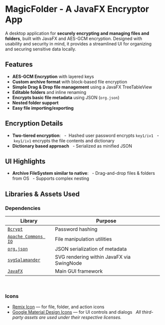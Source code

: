 # MagicFolder - A JavaFX Encryptor App
A desktop application for **securely encrypting and managing files and folders**, built with JavaFX and AES-GCM encryption. Designed with usability and security in mind, it provides a streamlined UI for organizing and securing sensitive data locally.
 
## Features
- **AES-GCM Encryption** with layered keys
- **Custom archive format** with block-based file encryption
- **Simple Drag & Drop file management** using a JavaFX TreeTableView
- **Editable folders** and inline renaming
- **Encrypts basic file metadata** using JSON (`org.json`)
- **Nested folder support**
- **Easy file importing/exporting**

## Encryption Details
- **Two-tiered encryption**:
  -  Hashed user password encrypts `key1/iv1`
  -  `key1/iv1` encrypts the file contents and dictionary
- **Dictionary based approach**
  - Serialized as minified JSON
 
## UI Highlights
- **Archive FileSystem similar to native**:
  - Drag-and-drop files & folders from OS
  - Supports complex nesting
 
## Libraries & Assets Used
### Dependencies
| Library | Purpose |
|--------|---------|
| [`Bcrypt`](https://github.com/djmdjm/jBCrypt/blob/master/src/org/mindrot/jbcrypt/BCrypt.java) | Password hashing |
| [`Apache Commons IO`](https://commons.apache.org/proper/commons-io/) | File manipulation utilities |
| [`org.json`](https://github.com/stleary/JSON-java) | JSON serialization of metadata |
| [`svgSalamander`](https://github.com/blackears/svgSalamander) | SVG rendering within JavaFX via SwingNode |
| [`JavaFX`](https://openjfx.io/) | Main GUI framework |
 
### Icons
- [Remix Icon](https://remixicon.com/) — for file, folder, and action icons  
- [Google Material Design Icons](https://fonts.google.com/icons) — for UI controls and dialogs
 
*All third-party assets are used under their respective licenses.*
